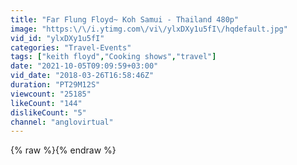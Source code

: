 ```yaml
---
title: "Far Flung Floyd~ Koh Samui - Thailand 480p"
image: "https:\/\/i.ytimg.com\/vi\/ylxDXy1u5fI\/hqdefault.jpg"
vid_id: "ylxDXy1u5fI"
categories: "Travel-Events"
tags: ["keith floyd","Cooking shows","travel"]
date: "2021-10-05T09:09:59+03:00"
vid_date: "2018-03-26T16:58:46Z"
duration: "PT29M12S"
viewcount: "25185"
likeCount: "144"
dislikeCount: "5"
channel: "anglovirtual"
---
```

{% raw %}{% endraw %}

